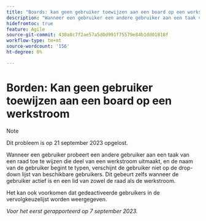 ```yaml
---
title: "Boards: kan geen gebruiker toewijzen aan een board op een workstream"
description: "Wanneer een gebruiker een andere gebruiker aan een taak van een raad probeert toe te wijzen die deel van een werkstroom uitmaakt, en de naam van de gebruiker begint te typen, verschijnt de gebruiker niet op de drop-down lijst van beschikbare gebruikers. Dit gebeurt zelfs wanneer de gebruiker actief is en een lid van zowel de raad als de werkstroom."
hidefromtoc: true
feature: Agile
source-git-commit: 430a8c7f2ae57a5d0d991f75579e84b1dd01818f
workflow-type: tm+mt
source-wordcount: '156'
ht-degree: 0%

---
```



# Borden: Kan geen gebruiker toewijzen aan een board op een werkstroom

>[!NOTE]
>
>Dit probleem is op 21 september 2023 opgelost.

Wanneer een gebruiker probeert een andere gebruiker aan een taak van een raad toe te wijzen die deel van een werkstroom uitmaakt, en de naam van de gebruiker begint te typen, verschijnt de gebruiker niet op de drop-down lijst van beschikbare gebruikers. Dit gebeurt zelfs wanneer de gebruiker actief is en een lid van zowel de raad als de werkstroom.

Het kan ook voorkomen dat gedeactiveerde gebruikers in de vervolgkeuzelijst worden weergegeven.

_Voor het eerst gerapporteerd op 7 september 2023._
